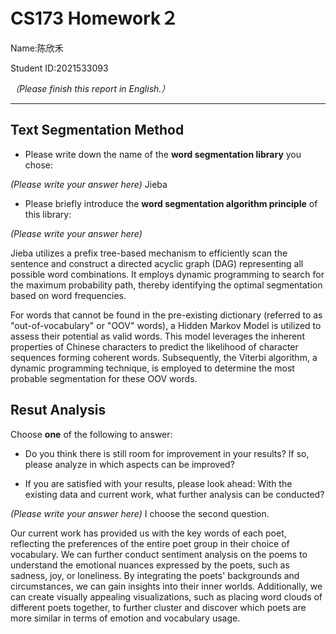 # CS173 Homework２

Name:陈欣禾

Student ID:2021533093

*（Please finish this report in English.）*

---

## Text Segmentation Method

* Please write down the name of the **word segmentation library** you chose:

*(Please write your answer here)*
Jieba
* Please briefly introduce the **word segmentation algorithm principle** of this library:

*(Please write your answer here)*


[//]: # (对于在预先存在的词典中找不到的词（称为“未登录词”），采用了隐马尔可夫模型（HMM）来评估其作为有效词语的潜力。该模型利用汉字的内在特性来预测字符序列形成连贯词语的可能性。然后，利用维特比算法，一种动态规划技术，确定这些未登录词的最可能切分方式。)
Jieba utilizes a prefix tree-based mechanism to efficiently scan the sentence and construct a directed acyclic graph (DAG) representing all possible word combinations. It employs dynamic programming to search for the maximum probability path, thereby identifying the optimal segmentation based on word frequencies.

For words that cannot be found in the pre-existing dictionary (referred to as "out-of-vocabulary" or "OOV" words), a Hidden Markov Model  is utilized to assess their potential as valid words. This model leverages the inherent properties of Chinese characters to predict the likelihood of character sequences forming coherent words. Subsequently, the Viterbi algorithm, a dynamic programming technique, is employed to determine the most probable segmentation for these OOV words.
## Resut Analysis

Choose **one** of the following to answer:

* Do you think there is still room for improvement in your results? If so, please analyze in which aspects can be improved?

* If you are satisfied with your results, please look ahead: With the existing data and current work, what further analysis can be conducted?

*(Please write your answer here)*
I choose the second question.

Our current work has provided us with the key words of each poet, reflecting the preferences of the entire poet group in their choice of vocabulary. We can further conduct sentiment analysis on the poems to understand the emotional nuances expressed by the poets, such as sadness, joy, or loneliness. By integrating the poets' backgrounds and circumstances, we can gain insights into their inner worlds. Additionally, we can create visually appealing visualizations, such as placing word clouds of different poets together, to further cluster and discover which poets are more similar in terms of emotion and vocabulary usage.

[//]: # (我们现在的工作得到了每个诗人的重要词，体现了整个诗人群体用词的偏好性。我们还可以对诗歌进行情感分析，了解诗人在作品中所表达的情感色彩，例如悲伤、喜悦、孤独等，结合诗人的背景和处境了解诗人的内心世界。此外可以做更加漂亮的可视化，例如将不同诗人的词云图放在一起，进一步聚类发现有哪些诗人在情感和用词方面比较相似。)
